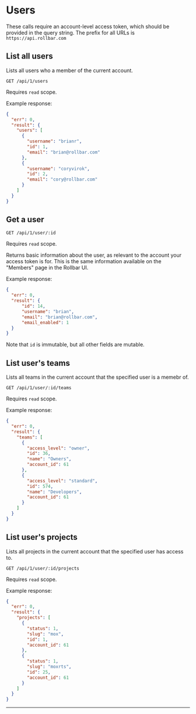 # Users

These calls require an account-level access token, which should be provided in the query string.
The prefix for all URLs is `https://api.rollbar.com`


## List all users

Lists all users who a member of the current account.

    GET /api/1/users

Requires `read` scope.    

Example response:

```json
{
  "err": 0,
  "result": {
    "users": [
      {
        "username": "brianr",
        "id": 1,
        "email": "brian@rollbar.com"
      },
      {
        "username": "coryvirok",
        "id": 2,
        "email": "cory@rollbar.com"
      }
    ]
  }
}
```


## Get a user

    GET /api/1/user/:id

Requires `read` scope.

Returns basic information about the user, as relevant to the account your access token is for.
This is the same information available on the "Members" page in the Rollbar UI.

Example response:

```json
{
  "err": 0,
  "result": {
      "id": 14,
      "username": "brian",
      "email": "brian@rollbar.com",
      "email_enabled": 1
  }
}
```

Note that `id` is immutable, but all other fields are mutable.


## List user's teams

Lists all teams in the current account that the specified user is a memebr of.

    GET /api/1/user/:id/teams

Requires `read` scope.

Example response:

```json
{
  "err": 0,
  "result": {
    "teams": [
      {
        "access_level": "owner",
        "id": 36,
        "name": "Owners",
        "account_id": 61
      },
      {
        "access_level": "standard",
        "id": 574,
        "name": "Developers",
        "account_id": 61
      }
    ]
  }
}
```


## List user's projects

Lists all projects in the current account that the specified user has access to.

    GET /api/1/user/:id/projects

Requires `read` scope.

Example response:

```json
{
  "err": 0,
  "result": {
    "projects": [
      {
        "status": 1,
        "slug": "mox",
        "id": 1,
        "account_id": 61
      },
      {
        "status": 1,
        "slug": "moxrts",
        "id": 25,
        "account_id": 61
      }
    ]
  }
}
```

-----
